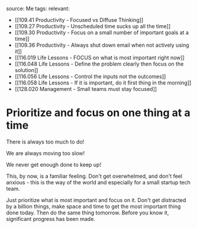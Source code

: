 source: Me
tags:
relevant:
- [[109.41 Productivity - Focused vs Diffuse Thinking]]
- [[109.27 Productivity - Unscheduled time sucks up all the time]]
- [[109.30 Productivity - Focus on a small number of important goals at a time]]
- [[109.36 Productivity - Always shut down email when not actively using it]]
- [[116.019 Life Lessons - FOCUS on what is most important right now]]
- [[116.048 Life Lessons - Define the problem clearly then focus on the solution]]
- [[116.056 Life Lessons - Control the inputs not the outcomes]]
- [[116.058 Life Lessons - If it is important, do it first thing in the morning]]
- [[128.020 Management - Small teams must stay focused]]

# Prioritize and focus on one thing at a time

There is always too much to do!

We are always moving too slow!

We never get enough done to keep up!

This, by now, is a familiar feeling. Don't get overwhelmed, and don't feel anxious - this is the way of the world and especially for a small startup tech team.

Just prioritize what is most important and focus on it. Don't get distracted by a billion things, make space and time to get the most important thing done today. Then do the same thing tomorrow. Before you know it, significant progress has been made.

